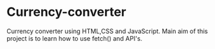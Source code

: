 # Currency-converter
Currency converter using HTML,CSS and JavaScript. Main aim of this project is to learn how to use fetch() and API's.

